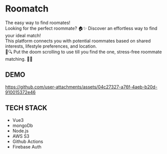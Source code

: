 # Roomatch

The easy way to find roomates!</br>
Looking for the perfect roommate? 🏠✨ Discover an effortless way to find your ideal match!</br> 
This platform connects you with potential roommates based on shared interests, lifestyle preferences, and location.</br>
🙌🔍 Put the doom scrolling to use till you find the one, stress-free roommate matching. 🌟👫 </br>

## DEMO

https://github.com/user-attachments/assets/04c27327-a76f-4aeb-b20d-910015372e46

## TECH STACK
- Vue3
- mongoDb
- Node.js
- AWS S3
- Github Actions
- Firebase Auth
